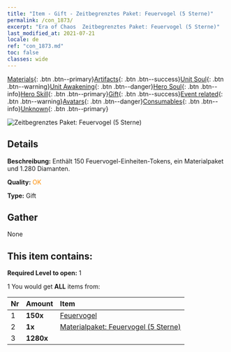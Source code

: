 ```yaml
---
title: "Item - Gift - Zeitbegrenztes Paket: Feuervogel (5 Sterne)"
permalink: /con_1873/
excerpt: "Era of Chaos  Zeitbegrenztes Paket: Feuervogel (5 Sterne)"
last_modified_at: 2021-07-21
locale: de
ref: "con_1873.md"
toc: false
classes: wide
---
```

 [Materials](/ItemsDE/){: .btn .btn--primary}[Artifacts](/ItemsDE/Artifacts/){: .btn .btn--success}[Unit Soul](/ItemsDE/UnitSoul/){: .btn .btn--warning}[Unit Awakening](/ItemsDE/UnitAwakening/){: .btn .btn--danger}[Hero Soul](/ItemsDE/HeroSoul/){: .btn .btn--info}[Hero Skill](/ItemsDE/HeroSkill/){: .btn .btn--primary}[Gift](/ItemsDE/Gift/){: .btn .btn--success}[Event related](/ItemsDE/Events/){: .btn .btn--warning}[Avatars](/ItemsDE/Avatars/){: .btn .btn--danger}[Consumables](/ItemsDE/Consumables/){: .btn .btn--info}[Unknown](/ItemsDE/Unknown/){: .btn .btn--primary}

 ![Zeitbegrenztes Paket: Feuervogel (5 Sterne)](/images/t/i_907496.png)

## Details
 **Beschreibung:** Enthält 150 Feuervogel-Einheiten-Tokens, ein Materialpaket und 1.280 Diamanten.

 **Quality:** <span style="color: #FF8C00">OK</span>

 **Type:** Gift

## Gather

  None

## This item contains:

 **Required Level to open:** 1

 1 You would get **ALL** items  from:

  | Nr | Amount |     Item    |
  |:---|:-------|:------------|
  | 1 |  **150x** | [Feuervogel](/ItemsDE/unt_268/) |  | 
  | 2 |  **1x** | [Materialpaket: Feuervogel (5 Sterne)](/ItemsDE/con_1877/) |  | 
  | 3 |  **1280x** | <i class="fas fa-gem"/> |  | 
